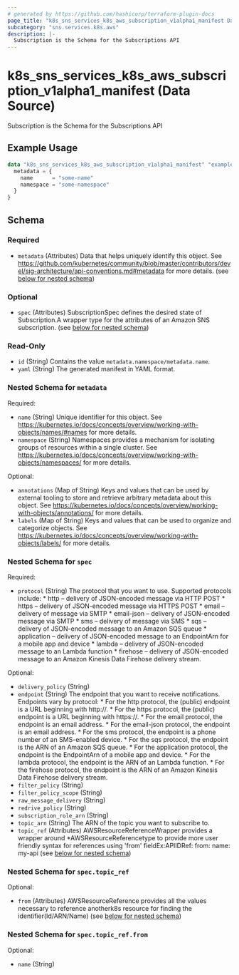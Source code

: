 ```yaml
---
# generated by https://github.com/hashicorp/terraform-plugin-docs
page_title: "k8s_sns_services_k8s_aws_subscription_v1alpha1_manifest Data Source - terraform-provider-k8s"
subcategory: "sns.services.k8s.aws"
description: |-
  Subscription is the Schema for the Subscriptions API
---
```


# k8s_sns_services_k8s_aws_subscription_v1alpha1_manifest (Data Source)

Subscription is the Schema for the Subscriptions API

## Example Usage

```terraform
data "k8s_sns_services_k8s_aws_subscription_v1alpha1_manifest" "example" {
  metadata = {
    name      = "some-name"
    namespace = "some-namespace"
  }
}
```

<!-- schema generated by tfplugindocs -->
## Schema

### Required

- `metadata` (Attributes) Data that helps uniquely identify this object. See https://github.com/kubernetes/community/blob/master/contributors/devel/sig-architecture/api-conventions.md#metadata for more details. (see [below for nested schema](#nestedatt--metadata))

### Optional

- `spec` (Attributes) SubscriptionSpec defines the desired state of Subscription.A wrapper type for the attributes of an Amazon SNS subscription. (see [below for nested schema](#nestedatt--spec))

### Read-Only

- `id` (String) Contains the value `metadata.namespace/metadata.name`.
- `yaml` (String) The generated manifest in YAML format.

<a id="nestedatt--metadata"></a>
### Nested Schema for `metadata`

Required:

- `name` (String) Unique identifier for this object. See https://kubernetes.io/docs/concepts/overview/working-with-objects/names/#names for more details.
- `namespace` (String) Namespaces provides a mechanism for isolating groups of resources within a single cluster. See https://kubernetes.io/docs/concepts/overview/working-with-objects/namespaces/ for more details.

Optional:

- `annotations` (Map of String) Keys and values that can be used by external tooling to store and retrieve arbitrary metadata about this object. See https://kubernetes.io/docs/concepts/overview/working-with-objects/annotations/ for more details.
- `labels` (Map of String) Keys and values that can be used to organize and categorize objects. See https://kubernetes.io/docs/concepts/overview/working-with-objects/labels/ for more details.


<a id="nestedatt--spec"></a>
### Nested Schema for `spec`

Required:

- `protocol` (String) The protocol that you want to use. Supported protocols include:   * http – delivery of JSON-encoded message via HTTP POST   * https – delivery of JSON-encoded message via HTTPS POST   * email – delivery of message via SMTP   * email-json – delivery of JSON-encoded message via SMTP   * sms – delivery of message via SMS   * sqs – delivery of JSON-encoded message to an Amazon SQS queue   * application – delivery of JSON-encoded message to an EndpointArn for   a mobile app and device   * lambda – delivery of JSON-encoded message to an Lambda function   * firehose – delivery of JSON-encoded message to an Amazon Kinesis Data   Firehose delivery stream.

Optional:

- `delivery_policy` (String)
- `endpoint` (String) The endpoint that you want to receive notifications. Endpoints vary by protocol:   * For the http protocol, the (public) endpoint is a URL beginning with   http://.   * For the https protocol, the (public) endpoint is a URL beginning with   https://.   * For the email protocol, the endpoint is an email address.   * For the email-json protocol, the endpoint is an email address.   * For the sms protocol, the endpoint is a phone number of an SMS-enabled   device.   * For the sqs protocol, the endpoint is the ARN of an Amazon SQS queue.   * For the application protocol, the endpoint is the EndpointArn of a mobile   app and device.   * For the lambda protocol, the endpoint is the ARN of an Lambda function.   * For the firehose protocol, the endpoint is the ARN of an Amazon Kinesis   Data Firehose delivery stream.
- `filter_policy` (String)
- `filter_policy_scope` (String)
- `raw_message_delivery` (String)
- `redrive_policy` (String)
- `subscription_role_arn` (String)
- `topic_arn` (String) The ARN of the topic you want to subscribe to.
- `topic_ref` (Attributes) AWSResourceReferenceWrapper provides a wrapper around *AWSResourceReferencetype to provide more user friendly syntax for references using 'from' fieldEx:APIIDRef:	from:	  name: my-api (see [below for nested schema](#nestedatt--spec--topic_ref))

<a id="nestedatt--spec--topic_ref"></a>
### Nested Schema for `spec.topic_ref`

Optional:

- `from` (Attributes) AWSResourceReference provides all the values necessary to reference anotherk8s resource for finding the identifier(Id/ARN/Name) (see [below for nested schema](#nestedatt--spec--topic_ref--from))

<a id="nestedatt--spec--topic_ref--from"></a>
### Nested Schema for `spec.topic_ref.from`

Optional:

- `name` (String)

